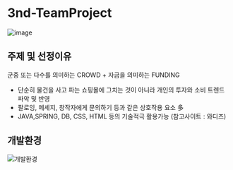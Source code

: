 # 3nd-TeamProject

![image](https://github.com/eraseK/3nd-project/assets/116993656/2ed84b02-cca8-416e-b94f-bd320c657be9)

## 주제 및 선정이유
  군중 또는 다수를 의미하는 CROWD + 자금을 의미하는 FUNDING
  - 단순히 물건을 사고 파는 쇼핑몰에 그치는 것이 아니라 개인의 투자와 소비 트렌드 파악 및 반영
  - 팔로잉, 메세지, 창작자에게 문의하기 등과 같은 상호작용 요소 多
  - JAVA,SPRING, DB, CSS, HTML 등의 기술적극 활용가능
   (참고사이트 : 와디즈)
  
## 개발환경  
  ![개발환경](https://github.com/eraseK/3nd-project/assets/116993656/4577e807-817f-4c4c-b890-06c22ef7c8c6)

 
